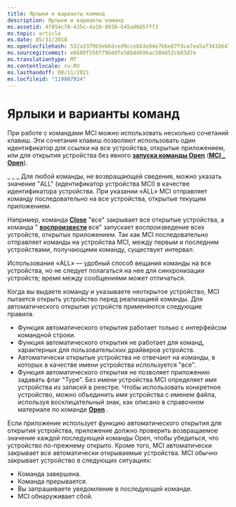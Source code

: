 ```yaml
---
title: Ярлыки и варианты команд
description: Ярлыки и варианты команд
ms.assetid: 4f854c78-435c-4a10-8938-645ad605fff3
ms.topic: article
ms.date: 05/31/2018
ms.openlocfilehash: 532a3379b5eb6dced9ccebb3e04e76be87fdca7ea5af341b647cb0205888c283
ms.sourcegitcommit: e6600f550f79bddfe58bd4696ac50dd52cb03d7e
ms.translationtype: MT
ms.contentlocale: ru-RU
ms.lasthandoff: 08/11/2021
ms.locfileid: "119807924"
---
```

# <a name="command-shortcuts-and-variations"></a>Ярлыки и варианты команд

При работе с командами MCI можно использовать несколько сочетаний клавиш. Эти сочетания клавиш позволяют использовать один идентификатор для ссылки на все устройства, открытые приложением, или для открытия устройства без явного [**запуска команды Open**](open.md) ([**MCI \_ Open**](mci-open.md)).

\_ \_ \_ Для любой команды, не возвращающей сведения, можно указать значение "ALL" (идентификатор устройства MCI) в качестве идентификатора устройства. При указании «ALL» MCI отправляет команду последовательно на все устройства, открытые текущим приложением.

Например, команда [**Close**](close.md) "все" закрывает все открытые устройства, а команда " [**воспроизвести**](play.md) все" запускает воспроизведение всех устройств, открытых приложением. Так как MCI последовательно отправляет команды на устройства MCI, между первым и последним устройствами, получающими команду, существует интервал.

Использование «ALL» — удобный способ вещания команды на все устройства, но не следует полагаться на нее для синхронизации устройств; время между сообщениями может отличаться.

Когда вы выдаете команду и указываете неоткрытое устройство, MCI пытается открыть устройство перед реализацией команды. Для автоматического открытия устройств применяются следующие правила.

-   Функция автоматического открытия работает только с интерфейсом командной строки.
-   Функция автоматического открытия не работает для команд, характерных для пользовательских драйверов устройств.
-   Автоматически открытые устройства не отвечают на команды, в которых в качестве имени устройства используется "все".
-   Функция автоматического открытия не позволяет приложению задавать флаг "Type". Без имени устройства MCI определяет имя устройства из записей в реестре. Чтобы использовать конкретное устройство, можно объединить имя устройства с именем файла, используя восклицательный знак, как описано в справочном материале по команде [**Open**](open.md) .

Если приложение использует функцию автоматического открытия для открытия устройства, приложение должно проверить возвращаемое значение каждой последующей команды Open, чтобы убедиться, что устройство по-прежнему открыто. Кроме того, MCI автоматически закрывает все автоматически открываемые устройства. MCI обычно закрывает устройство в следующих ситуациях:

-   Команда завершена.
-   Команда прерывается.
-   Вы запрашиваете уведомление в последующей команде.
-   MCI обнаруживает сбой.

 

 




